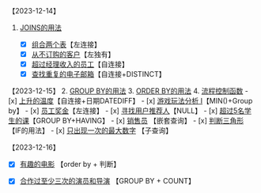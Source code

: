 【2023-12-14】
   1. [JOINS的用法](https://blog.csdn.net/weixin_43626529/article/details/118676957?spm=1001.2101.3001.6661.1&utm_medium=distribute.pc_relevant_t0.none-task-blog-2%7Edefault%7ECTRLIST%7ERate-1-118676957-blog-126548110.235%5Ev39%5Epc_relevant_anti_vip_base&depth_1-utm_source=distribute.pc_relevant_t0.none-task-blog-2%7Edefault%7ECTRLIST%7ERate-1-118676957-blog-126548110.235%5Ev39%5Epc_relevant_anti_vip_base)

      - [x] [组合两个表](https://leetcode.cn/problems/combine-two-tables/)【左连接】
      - [x]  [从不订购的客户](https://leetcode.cn/problems/customers-who-never-order/)【左独有】
      - [x]  [超过经理收入的员工](https://leetcode.cn/problems/employees-earning-more-than-their-managers/)【自连接】
      - [x]  [查找重复的电子邮箱](https://leetcode.cn/problems/duplicate-emails/)【自连接+DISTINCT】

【2023-12-15】
   2. [GROUP BY的用法](https://zhuanlan.zhihu.com/p/460005395)
   3. [ORDER BY的用法](https://zhuanlan.zhihu.com/p/380671457)
   4. [流程控制函数](https://blog.csdn.net/qq_41596778/article/details/130282443)
      - [x]  [上升的温度](https://leetcode.cn/problems/rising-temperature/)【自连接+日期DATEDIFF】
      - [x]   [游戏玩法分析 I](https://leetcode.cn/problems/game-play-analysis-i/)【MIN()+Group by】
      - [x]   [员工奖金](https://leetcode.cn/problems/employee-bonus/)【左连接】
      - [x]  [寻找用户推荐人](https://leetcode.cn/problems/find-customer-referee/)【NULL】
      - [x]   [超过5名学生的课](https://leetcode.cn/problems/classes-more-than-5-students/)【GROUP BY+HAVING】
      - [x]  [销售员](https://leetcode.cn/problems/sales-person/) 【嵌套查询】
      - [x]  [判断三角形](https://leetcode.cn/problems/triangle-judgement/) 【IF的用法】
      - [x]   [只出现一次的最大数字](https://leetcode.cn/problems/biggest-single-number/) 【子查询】

【2023-12-16】
- [x]   [有趣的电影](https://leetcode.cn/problems/not-boring-movies/) 【order by + 判断】
- [x] [合作过至少三次的演员和导演](https://leetcode.cn/problems/actors-and-directors-who-cooperated-at-least-three-times/)  【GROUP BY + COUNT】

